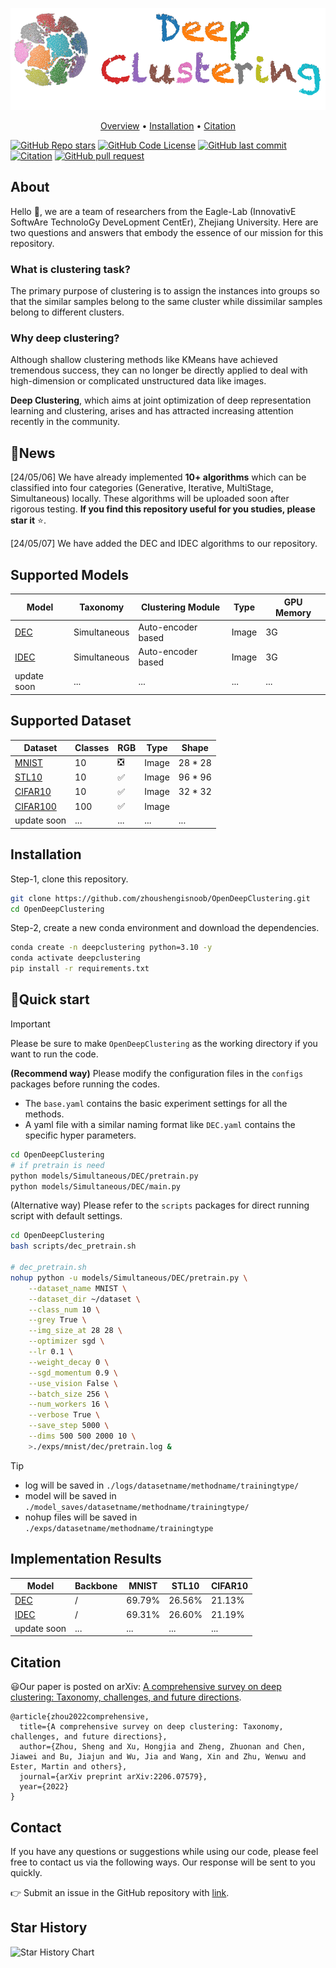 ![# Open Deep Clustering](pic/deepclustering-logo.png)
<p align="center">
  <a href="#about">Overview</a> •
  <a href="#installation">Installation</a> •
  <a href="#citation">Citation</a> 
</p>

[![GitHub Repo stars](https://img.shields.io/github/stars/zhoushengisnoob/OpenDeepClustering)](https://github.com/zhoushengisnoob/OpenDeepClustering/stargazers)
[![GitHub Code License](https://img.shields.io/github/license/zhoushengisnoob/OpenDeepClustering)](LICENSE)
[![GitHub last commit](https://img.shields.io/github/last-commit/zhoushengisnoob/OpenDeepClustering)](https://github.com/zhoushengisnoob/OpenDeepClustering/commits/main)
[![Citation](https://img.shields.io/badge/citation-67-green)](#projects-using-open-deep-clustering)
[![GitHub pull request](https://img.shields.io/badge/PRs-welcome-blue)](https://github.com/zhoushengisnoob/OpenDeepClustering/pulls)

## About
Hello :wave:, we are a team of researchers from the Eagle-Lab (InnovativE SoftwAre TechnoloGy DeveLopment CentEr), Zhejiang University. Here are two questions and answers that embody the essence of our mission for this repository.
### What is clustering task?
The primary purpose of clustering is to assign the instances into groups so that the similar samples belong to the same cluster while dissimilar samples belong to different clusters.
### Why deep clustering?
Although shallow clustering methods like KMeans have achieved tremendous success, they can no longer be directly applied to deal with high-dimension or complicated unstructured data like images. 

**Deep Clustering**, which aims at joint optimization of deep representation learning and clustering, arises and has attracted increasing attention recently in the community.

## :dart:News
[24/05/06] We have already implemented **10+ algorithms** which can be classified into four categories (Generative, Iterative, MultiStage, Simultaneous) locally. These algorithms will be uploaded soon after rigorous testing. **If you find this repository useful for you studies, please star it** :star:.

[24/05/07] We have added the DEC and IDEC algorithms to our repository.

## Supported Models
| Model                                                 | Taxonomy     | Clustering Module  | Type  | GPU Memory |
| ----------------------------------------------------- | ------------ | ------------------ | ----- | ---|
| [DEC](https://proceedings.mlr.press/v48/xieb16.pdf) | Simultaneous | Auto-encoder based | Image |3G|
[IDEC](https://www.researchgate.net/profile/Xifeng-Guo/publication/317095655_Improved_Deep_Embedded_Clustering_with_Local_Structure_Preservation/links/59263224458515e3d4537edc/Improved-Deep-Embedded-Clustering-with-Local-Structure-Preservation.pdf)|Simultaneous | Auto-encoder based | Image |3G|
| update soon                          | ... | ... | ... | ... 


## Supported Dataset
|Dataset                                                 | Classes     | RGB  | Type  | Shape|
| ----------------------------------------------------- | ------------ | ------------------ | ----- | ----|
| [MNIST](https://pytorch.org/vision/stable/generated/torchvision.datasets.MNIST.html#mnist) | 10 | :negative_squared_cross_mark: | Image | 28 * 28 |
| [STL10](https://pytorch.org/vision/stable/generated/torchvision.datasets.STL10.html?highlight=stl10#torchvision.datasets.STL10) | 10 | :white_check_mark: | Image | 96 * 96 |
| [CIFAR10](https://pytorch.org/vision/stable/generated/torchvision.datasets.CIFAR10.html#cifar10) | 10 | :white_check_mark:	 | Image | 32 * 32 |
| [CIFAR100](https://pytorch.org/vision/stable/generated/torchvision.datasets.CIFAR100.html?highlight=cifar100#torchvision.datasets.CIFAR100) | 100 | :white_check_mark:	 | Image |
| update soon                          | ... | ... | ... |...

## Installation
Step-1, clone this repository.
```sh
git clone https://github.com/zhoushengisnoob/OpenDeepClustering.git
cd OpenDeepClustering
```

Step-2, create a new conda environment and download the dependencies.
```sh
conda create -n deepclustering python=3.10 -y
conda activate deepclustering
pip install -r requirements.txt
```

## :rocket:Quick start
> [!IMPORTANT]
> Please be sure to make `OpenDeepClustering` as the working directory if you want to run the code.

**(Recommend way)**
Please modify the configuration files in the `configs` packages before running the codes. 
- The `base.yaml` contains the basic experiment settings for all the methods.
- A yaml file with a similar naming format like `DEC.yaml` contains the specific hyper parameters.
```sh
cd OpenDeepClustering
# if pretrain is need
python models/Simultaneous/DEC/pretrain.py
python models/Simultaneous/DEC/main.py
```

(Alternative way) Please refer to the `scripts` packages for direct running script with default settings.
```sh
cd OpenDeepClustering
bash scripts/dec_pretrain.sh

# dec_pretrain.sh
nohup python -u models/Simultaneous/DEC/pretrain.py \
    --dataset_name MNIST \
    --dataset_dir ~/dataset \
    --class_num 10 \
    --grey True \
    --img_size_at 28 28 \
    --optimizer sgd \
    --lr 0.1 \
    --weight_decay 0 \
    --sgd_momentum 0.9 \
    --use_vision False \
    --batch_size 256 \
    --num_workers 16 \
    --verbose True \
    --save_step 5000 \
    --dims 500 500 2000 10 \
    >./exps/mnist/dec/pretrain.log &
```
> [!TIP]
> - log will be saved in `./logs/datasetname/methodname/trainingtype/`
>  - model will be saved in `./model_saves/datasetname/methodname/trainingtype/`
> - nohup files will be saved in `./exps/datasetname/methodname/trainingtype`


## Implementation Results
|Model |Backbone | MNIST | STL10  | CIFAR10  |
| ----------------------------------------------------- |---- |------------ | ------------------ | ----- |
| [DEC](https://proceedings.mlr.press/v48/xieb16.pdf) | / | 69.79% | 26.56% | 21.13% |
|[IDEC](https://www.researchgate.net/profile/Xifeng-Guo/publication/317095655_Improved_Deep_Embedded_Clustering_with_Local_Structure_Preservation/links/59263224458515e3d4537edc/Improved-Deep-Embedded-Clustering-with-Local-Structure-Preservation.pdf)| /| 69.31% | 26.60% | 21.19%|
|update soon| ... | ... | ... | ...|

## Citation
:smiley:Our paper is posted on arXiv: [A comprehensive survey on deep clustering: Taxonomy, challenges, and future directions](https://arxiv.org/abs/2206.07579). 
```
@article{zhou2022comprehensive,
  title={A comprehensive survey on deep clustering: Taxonomy, challenges, and future directions},
  author={Zhou, Sheng and Xu, Hongjia and Zheng, Zhuonan and Chen, Jiawei and Bu, Jiajun and Wu, Jia and Wang, Xin and Zhu, Wenwu and Ester, Martin and others},
  journal={arXiv preprint arXiv:2206.07579},
  year={2022}
}
```

## Contact
If you have any questions or suggestions while using our code, please feel free to contact us via the following ways. Our response will be sent to you quickly.

:point_right: Submit an issue in the GitHub repository with [link](https://github.com/zhoushengisnoob/OpenDeepClustering/issues).

<!-- :email: Send us a email: [rencailgb@gmail.com](mailto:rencailgb@gmail.com) -->

## Star History
![Star History Chart](https://api.star-history.com/svg?repos=zhoushengisnoob/OpenDeepClustering&type=Date)